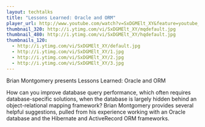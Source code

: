 ```yaml
---
layout: techtalks
title: "Lessons Learned: Oracle and ORM"
player_url: http://www.youtube.com/watch?v=SxDGMElt_XY&feature=youtube_gdata_player
thumbnail_320: http://i.ytimg.com/vi/SxDGMElt_XY/mqdefault.jpg
thumbnail_480: http://i.ytimg.com/vi/SxDGMElt_XY/hqdefault.jpg
thumbnails_120: 
  - http://i.ytimg.com/vi/SxDGMElt_XY/default.jpg
  - http://i.ytimg.com/vi/SxDGMElt_XY/1.jpg
  - http://i.ytimg.com/vi/SxDGMElt_XY/2.jpg
  - http://i.ytimg.com/vi/SxDGMElt_XY/3.jpg
---
```

Brian Montgomery presents Lessons Learned: Oracle and ORM

How can you improve database query performance, which often requires database-specific solutions, when the database is largely hidden behind an object-relational mapping framework? Brian Montgomery provides several helpful suggestions, pulled from his experience working with an Oracle database and the Hibernate and ActiveRecord ORM frameworks.
